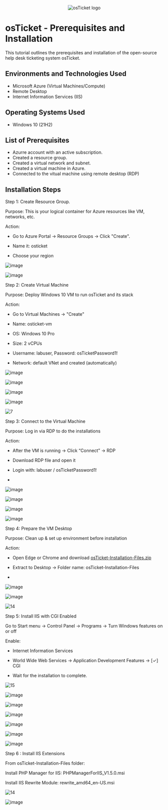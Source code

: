 <p align="center">
<img src="https://i.imgur.com/Clzj7Xs.png" alt="osTicket logo"/>
</p>

<h1>osTicket - Prerequisites and Installation</h1>
This tutorial outlines the prerequisites and installation of the open-source help desk ticketing system osTicket.<br />

<h2>Environments and Technologies Used</h2>

- Microsoft Azure (Virtual Machines/Compute)
- Remote Desktop
- Internet Information Services (IIS)

<h2>Operating Systems Used </h2>

- Windows 10</b> (21H2)

<h2>List of Prerequisites</h2>

- Azurre account with an active subscription.
- Created a resource group.
- Created a virtual network and subnet.
- Created a virtual machine in Azure.
- Connected to the vitual machine using remote desktop (RDP)

<h2>Installation Steps</h2
                        
 Step 1: Create Resource Group.
 

 
Purpose: This is your logical container for Azure resources like VM, networks, etc.



Action:

- Go to Azure Portal → Resource Groups → Click "Create".

- Name it: osticket

- Choose your region

![image](https://github.com/user-attachments/assets/a5e7a9ad-4326-4019-8e6f-d9673f335a4a)

![image](https://github.com/user-attachments/assets/94b9e6ff-290a-4041-bdeb-e0dea8f7ff0c)

<p>
</p>

  
Step 2: Create Virtual Machine


Purpose: Deploy Windows 10 VM to run osTicket and its stack

Action:

- Go to Virtual Machines → "Create"

- Name: osticket-vm

- OS: Windows 10 Pro

- Size: 2 vCPUs

- Username: labuser, Password: osTicketPassword1!

- Network:  default VNet and created (automatically)
  
![image](https://github.com/user-attachments/assets/501d4b0a-a741-4b18-9078-8d84530cb569)

![image](https://github.com/user-attachments/assets/dc1cf193-f93f-47b3-9203-07610240ffcd)

![image](https://github.com/user-attachments/assets/c666ba3c-ba6a-44e6-91b1-be10e43b389a)

![image](https://github.com/user-attachments/assets/4c386da7-3a71-4f2f-951a-3ee675fcd7bb)

![7](https://github.com/user-attachments/assets/ff539305-4c0f-42df-8c4e-8c204ce9bbb0)
<p>
<p>


<p>
<p>
  
Step 3: Connect to the Virtual Machine
  
Purpose: Log in via RDP to do the installations

Action:

- After the VM is running → Click “Connect” → RDP

- Download RDP file and open it

- Login with: labuser / osTicketPassword1!
- 
![image](https://github.com/user-attachments/assets/c3603ff1-c8a5-42e1-a5f2-d5ac66fa9f03)

![image](https://github.com/user-attachments/assets/7039000f-70e8-486e-b3ea-08d3ded6e068)

![image](https://github.com/user-attachments/assets/03e91c56-0c9f-480c-8783-2c581763b8a0)

![image](https://github.com/user-attachments/assets/f37ba0ff-fafa-4a3c-a3c0-fff209b88094)
</p>
</p>


Step 4: Prepare the VM Desktop
  
Purpose: Clean up & set up environment before installation

Action:

- Open Edge or Chrome and download [osTicket-Installation-Files.zip](https://drive.google.com/uc?export=download&id=1b3RBkXTLNGXbibeMuAynkfzdBC1NnqaD)

- Extract to Desktop → Folder name: osTicket-Installation-Files
- 
![image](https://github.com/user-attachments/assets/68634608-f48a-4d37-9747-99c4c4afcf6e)

![image](https://github.com/user-attachments/assets/7d75c221-89b0-4c83-8592-7eb49784f34b)

![14](https://github.com/user-attachments/assets/e3b27d38-88d6-4256-9eda-e5dba48e1bc3)


Step 5: Install IIS with CGI Enabled

Go to Start menu → Control Panel → Programs → Turn Windows features on or off

Enable:

- Internet Information Services

- World Wide Web Services → Application Development Features → [✓] CGI

- Wait for the installation to complete.

![15](https://github.com/user-attachments/assets/979cc81c-0c31-40c0-8787-3919437d14fe)

![image](https://github.com/user-attachments/assets/7c33e757-0b7f-4a30-a746-463ea3e6b835)

![image](https://github.com/user-attachments/assets/09e1987e-e506-4a4b-b4d2-4dfc40eff358)

![image](https://github.com/user-attachments/assets/2988ec9e-f910-489d-a21e-9bd8f5bcfa76)

![image](https://github.com/user-attachments/assets/a8abb10e-dfce-4908-9738-83162ba9daee)

![image](https://github.com/user-attachments/assets/5eb41581-27e0-436e-b776-a67db3380aba)

![image](https://github.com/user-attachments/assets/4d951e6b-ff44-4f8c-8a11-25989771e385)


Step 6 : Install IIS Extensions

From osTicket-Installation-Files folder:

Install PHP Manager for IIS: PHPManagerForIIS_V1.5.0.msi

Install IIS Rewrite Module: rewrite_amd64_en-US.msi

![14](https://github.com/user-attachments/assets/e3b27d38-88d6-4256-9eda-e5dba48e1bc3)

![image](https://github.com/user-attachments/assets/23a6b6d2-27ba-4118-9eb2-f6a77ca028f9)

</p>
<br />

